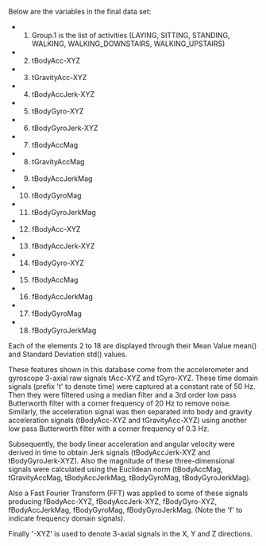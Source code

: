 Below are the variables in the final data set:
* 1. Group.1 is the list of activities (LAYING, SITTING, STANDING, WALKING, WALKING_DOWNSTAIRS, WALKING_UPSTAIRS)
* 2. tBodyAcc-XYZ
* 3. tGravityAcc-XYZ
* 4. tBodyAccJerk-XYZ
* 5. tBodyGyro-XYZ
* 6. tBodyGyroJerk-XYZ
* 7. tBodyAccMag
* 8. tGravityAccMag
* 9. tBodyAccJerkMag
* 10. tBodyGyroMag
* 11. tBodyGyroJerkMag
* 12. fBodyAcc-XYZ
* 13. fBodyAccJerk-XYZ
* 14. fBodyGyro-XYZ
* 15. fBodyAccMag
* 16. fBodyAccJerkMag
* 17. fBodyGyroMag
* 18. fBodyGyroJerkMag

Each of the elements 2 to 18 are displayed through their Mean Value mean() and Standard Deviation std() values.

These features shown in this database come from the accelerometer and gyroscope 3-axial raw signals tAcc-XYZ and tGyro-XYZ. These time domain signals (prefix 't' to denote time) were captured at a constant rate of 50 Hz. Then they were filtered using a median filter and a 3rd order low pass Butterworth filter with a corner frequency of 20 Hz to remove noise. Similarly, the acceleration signal was then separated into body and gravity acceleration signals (tBodyAcc-XYZ and tGravityAcc-XYZ) using another low pass Butterworth filter with a corner frequency of 0.3 Hz. 

Subsequently, the body linear acceleration and angular velocity were derived in time to obtain Jerk signals (tBodyAccJerk-XYZ and tBodyGyroJerk-XYZ). Also the magnitude of these three-dimensional signals were calculated using the Euclidean norm (tBodyAccMag, tGravityAccMag, tBodyAccJerkMag, tBodyGyroMag, tBodyGyroJerkMag). 

Also a Fast Fourier Transform (FFT) was applied to some of these signals producing fBodyAcc-XYZ, fBodyAccJerk-XYZ, fBodyGyro-XYZ, fBodyAccJerkMag, fBodyGyroMag, fBodyGyroJerkMag. (Note the 'f' to indicate frequency domain signals). 

Finally '-XYZ' is used to denote 3-axial signals in the X, Y and Z directions.
